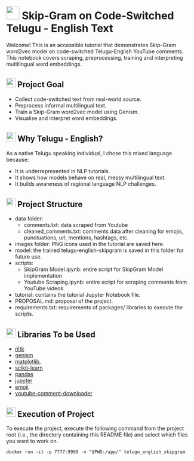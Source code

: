 # <img src = "https://github.com/user-attachments/assets/cd2e7e73-82e6-49cd-81e8-46c32cf56cef" width = "35"/> Skip-Gram on Code-Switched Telugu - English Text

Welcome! This is an accessible tutorial that demonstrates Skip-Gram word2vec model on code-switched Telugu-English YouTube comments. This notebook covers scraping, preprocessing, training and interpreting multilingual word embeddings.

## <img src = "https://github.com/user-attachments/assets/0e9c4101-4396-4c34-9906-8a06bc7f02c1" width = "25"/> Project Goal

- Collect code-switched text from real-world source.
- Preprocess informal multilingual text.
- Train a Skip-Gram word2vec model using Genism.
- Visualise and interpret word embeddings.
  
## <img src = "https://github.com/user-attachments/assets/f339a6c8-914e-4edb-8a14-3592d8b48b9e" width = "25"/> Why Telugu - English?

As a native Telugu speaking individual, I chose this mixed language because:
- It is underrepresented in NLP tutorials.
- It shows how models behave on real, messy multilingual text.
- It builds awareness of regional language NLP challenges.
  
## <img src = "https://github.com/user-attachments/assets/e810203b-77aa-410b-9e2f-bfcd3cf8017a" width = "25"/> Project Structure

- data folder:
    - comments.txt: data scraped from Youtube
    - cleaned_comments.txt: comments data after cleaning for emojis, punctuations, url, mentions, hashtags, etc.
- images folder: PNG icons used in the tutorial are saved here.
- model: the trained telugu-english-skipgram is saved in this folder for future use.
- scripts:
    - SkipGram Model.ipynb: entire script for SkipGram Model implementation
    - Youtube Scraping.ipynb: entire script for scraping comments from YouTube videos
- tutorial: contains the tutorial Jupyter Notebook file.
- PROPOSAL.md: proposal of the project.
- requirements.txt: requirements of packages/ libraries to execute the scripts.

## <img src = "https://github.com/user-attachments/assets/7bebde30-ea8d-445a-94fc-cf9269d9abbe" width = "25"/> Libraries To be Used

- [nltk](https://pypi.org/project/nltk/)
- [genism](https://pypi.org/project/gensim/)
- [matplotlib](https://pypi.org/project/matplotlib/),
- [scikit-learn](https://pypi.org/project/scikit-learn/)
- [pandas](https://pandas.pydata.org/)
- [jupyter](https://jupyter.org/)
- [emoji](https://pypi.org/project/emoji/)
- [youtube-comment-downloader](https://pypi.org/project/youtube-comment-downloader/)
  
## <img src = "https://github.com/user-attachments/assets/b83fb00e-b3a7-4b42-ad4f-4f6a1f09a608" width = "25"/> Execution of Project

To execute the project, execute the following command from the project root (i.e., the directory containing this README file) and select which files you want to work on.

```
docker run -it -p 7777:9999 -v "$PWD:/app/" telugu_english_skipgram
```


